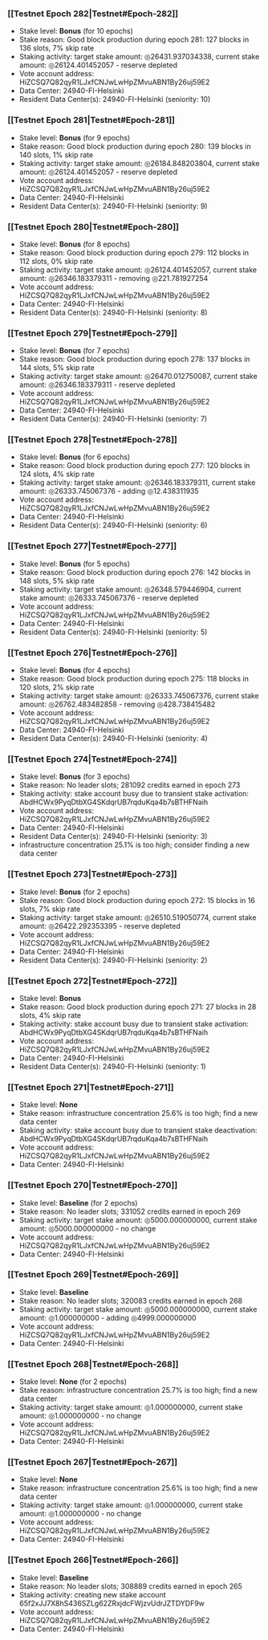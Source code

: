 ### [[Testnet Epoch 282|Testnet#Epoch-282]]
* Stake level: **Bonus** (for 10 epochs)
* Stake reason: Good block production during epoch 281: 127 blocks in 136 slots, 7% skip rate
* Staking activity: target stake amount: ◎26431.937034338, current stake amount: ◎26124.401452057 - reserve depleted
* Vote account address: HiZCSQ7Q82qyR1LJxfCNJwLwHpZMvuABN1By26uj59E2
* Data Center: 24940-FI-Helsinki
* Resident Data Center(s): 24940-FI-Helsinki (seniority: 10)
### [[Testnet Epoch 281|Testnet#Epoch-281]]
* Stake level: **Bonus** (for 9 epochs)
* Stake reason: Good block production during epoch 280: 139 blocks in 140 slots, 1% skip rate
* Staking activity: target stake amount: ◎26184.848203804, current stake amount: ◎26124.401452057 - reserve depleted
* Vote account address: HiZCSQ7Q82qyR1LJxfCNJwLwHpZMvuABN1By26uj59E2
* Data Center: 24940-FI-Helsinki
* Resident Data Center(s): 24940-FI-Helsinki (seniority: 9)
### [[Testnet Epoch 280|Testnet#Epoch-280]]
* Stake level: **Bonus** (for 8 epochs)
* Stake reason: Good block production during epoch 279: 112 blocks in 112 slots, 0% skip rate
* Staking activity: target stake amount: ◎26124.401452057, current stake amount: ◎26346.183379311 - removing ◎221.781927254
* Vote account address: HiZCSQ7Q82qyR1LJxfCNJwLwHpZMvuABN1By26uj59E2
* Data Center: 24940-FI-Helsinki
* Resident Data Center(s): 24940-FI-Helsinki (seniority: 8)
### [[Testnet Epoch 279|Testnet#Epoch-279]]
* Stake level: **Bonus** (for 7 epochs)
* Stake reason: Good block production during epoch 278: 137 blocks in 144 slots, 5% skip rate
* Staking activity: target stake amount: ◎26470.012750087, current stake amount: ◎26346.183379311 - reserve depleted
* Vote account address: HiZCSQ7Q82qyR1LJxfCNJwLwHpZMvuABN1By26uj59E2
* Data Center: 24940-FI-Helsinki
* Resident Data Center(s): 24940-FI-Helsinki (seniority: 7)
### [[Testnet Epoch 278|Testnet#Epoch-278]]
* Stake level: **Bonus** (for 6 epochs)
* Stake reason: Good block production during epoch 277: 120 blocks in 124 slots, 4% skip rate
* Staking activity: target stake amount: ◎26346.183379311, current stake amount: ◎26333.745067376 - adding ◎12.438311935
* Vote account address: HiZCSQ7Q82qyR1LJxfCNJwLwHpZMvuABN1By26uj59E2
* Data Center: 24940-FI-Helsinki
* Resident Data Center(s): 24940-FI-Helsinki (seniority: 6)
### [[Testnet Epoch 277|Testnet#Epoch-277]]
* Stake level: **Bonus** (for 5 epochs)
* Stake reason: Good block production during epoch 276: 142 blocks in 148 slots, 5% skip rate
* Staking activity: target stake amount: ◎26348.579446904, current stake amount: ◎26333.745067376 - reserve depleted
* Vote account address: HiZCSQ7Q82qyR1LJxfCNJwLwHpZMvuABN1By26uj59E2
* Data Center: 24940-FI-Helsinki
* Resident Data Center(s): 24940-FI-Helsinki (seniority: 5)
### [[Testnet Epoch 276|Testnet#Epoch-276]]
* Stake level: **Bonus** (for 4 epochs)
* Stake reason: Good block production during epoch 275: 118 blocks in 120 slots, 2% skip rate
* Staking activity: target stake amount: ◎26333.745067376, current stake amount: ◎26762.483482858 - removing ◎428.738415482
* Vote account address: HiZCSQ7Q82qyR1LJxfCNJwLwHpZMvuABN1By26uj59E2
* Data Center: 24940-FI-Helsinki
* Resident Data Center(s): 24940-FI-Helsinki (seniority: 4)
### [[Testnet Epoch 274|Testnet#Epoch-274]]
* Stake level: **Bonus** (for 3 epochs)
* Stake reason: No leader slots; 281092 credits earned in epoch 273
* Staking activity: stake account busy due to transient stake activation: AbdHCWx9PyqDtbXG4SKdqrUB7rqduKqa4b7sBTHFNaih
* Vote account address: HiZCSQ7Q82qyR1LJxfCNJwLwHpZMvuABN1By26uj59E2
* Data Center: 24940-FI-Helsinki
* Resident Data Center(s): 24940-FI-Helsinki (seniority: 3)
* infrastructure concentration 25.1% is too high; consider finding a new data center
### [[Testnet Epoch 273|Testnet#Epoch-273]]
* Stake level: **Bonus** (for 2 epochs)
* Stake reason: Good block production during epoch 272: 15 blocks in 16 slots, 7% skip rate
* Staking activity: target stake amount: ◎26510.519050774, current stake amount: ◎26422.292353395 - reserve depleted
* Vote account address: HiZCSQ7Q82qyR1LJxfCNJwLwHpZMvuABN1By26uj59E2
* Data Center: 24940-FI-Helsinki
* Resident Data Center(s): 24940-FI-Helsinki (seniority: 2)
### [[Testnet Epoch 272|Testnet#Epoch-272]]
* Stake level: **Bonus**
* Stake reason: Good block production during epoch 271: 27 blocks in 28 slots, 4% skip rate
* Staking activity: stake account busy due to transient stake activation: AbdHCWx9PyqDtbXG4SKdqrUB7rqduKqa4b7sBTHFNaih
* Vote account address: HiZCSQ7Q82qyR1LJxfCNJwLwHpZMvuABN1By26uj59E2
* Data Center: 24940-FI-Helsinki
* Resident Data Center(s): 24940-FI-Helsinki (seniority: 1)
### [[Testnet Epoch 271|Testnet#Epoch-271]]
* Stake level: **None**
* Stake reason: infrastructure concentration 25.6% is too high; find a new data center
* Staking activity: stake account busy due to transient stake deactivation: AbdHCWx9PyqDtbXG4SKdqrUB7rqduKqa4b7sBTHFNaih
* Vote account address: HiZCSQ7Q82qyR1LJxfCNJwLwHpZMvuABN1By26uj59E2
* Data Center: 24940-FI-Helsinki
### [[Testnet Epoch 270|Testnet#Epoch-270]]
* Stake level: **Baseline** (for 2 epochs)
* Stake reason: No leader slots; 331052 credits earned in epoch 269
* Staking activity: target stake amount: ◎5000.000000000, current stake amount: ◎5000.000000000 - no change
* Vote account address: HiZCSQ7Q82qyR1LJxfCNJwLwHpZMvuABN1By26uj59E2
* Data Center: 24940-FI-Helsinki
### [[Testnet Epoch 269|Testnet#Epoch-269]]
* Stake level: **Baseline**
* Stake reason: No leader slots; 320083 credits earned in epoch 268
* Staking activity: target stake amount: ◎5000.000000000, current stake amount: ◎1.000000000 - adding ◎4999.000000000
* Vote account address: HiZCSQ7Q82qyR1LJxfCNJwLwHpZMvuABN1By26uj59E2
* Data Center: 24940-FI-Helsinki
### [[Testnet Epoch 268|Testnet#Epoch-268]]
* Stake level: **None** (for 2 epochs)
* Stake reason: infrastructure concentration 25.7% is too high; find a new data center
* Staking activity: target stake amount: ◎1.000000000, current stake amount: ◎1.000000000 - no change
* Vote account address: HiZCSQ7Q82qyR1LJxfCNJwLwHpZMvuABN1By26uj59E2
* Data Center: 24940-FI-Helsinki
### [[Testnet Epoch 267|Testnet#Epoch-267]]
* Stake level: **None**
* Stake reason: infrastructure concentration 25.6% is too high; find a new data center
* Staking activity: target stake amount: ◎1.000000000, current stake amount: ◎1.000000000 - no change
* Vote account address: HiZCSQ7Q82qyR1LJxfCNJwLwHpZMvuABN1By26uj59E2
* Data Center: 24940-FI-Helsinki
### [[Testnet Epoch 266|Testnet#Epoch-266]]
* Stake level: **Baseline**
* Stake reason: No leader slots; 308889 credits earned in epoch 265
* Staking activity: creating new stake account 65f2xJJ7X8hS436SZLg62ZRxjdcFWjzvUdrJZTDYDF9w
* Vote account address: HiZCSQ7Q82qyR1LJxfCNJwLwHpZMvuABN1By26uj59E2
* Data Center: 24940-FI-Helsinki
